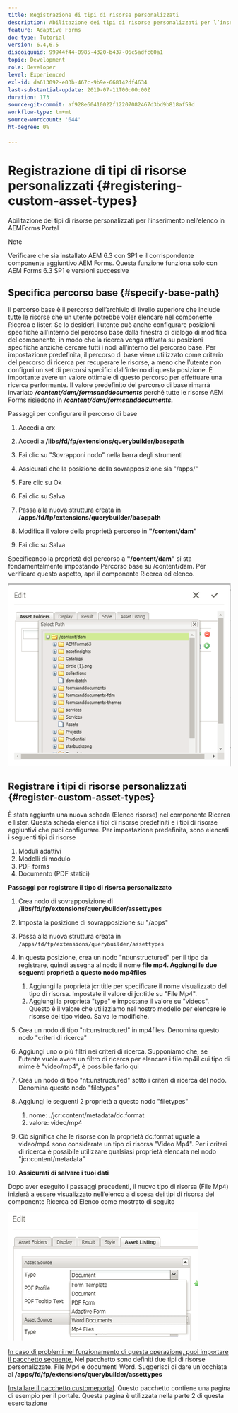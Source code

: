 ```yaml
---
title: Registrazione di tipi di risorse personalizzati
description: Abilitazione dei tipi di risorse personalizzati per l’inserimento nell’elenco in AEMForms Portal
feature: Adaptive Forms
doc-type: Tutorial
version: 6.4,6.5
discoiquuid: 99944f44-0985-4320-b437-06c5adfc60a1
topic: Development
role: Developer
level: Experienced
exl-id: da613092-e03b-467c-9b9e-668142df4634
last-substantial-update: 2019-07-11T00:00:00Z
duration: 173
source-git-commit: af928e60410022f12207082467d3bd9b818af59d
workflow-type: tm+mt
source-wordcount: '644'
ht-degree: 0%

---
```


# Registrazione di tipi di risorse personalizzati {#registering-custom-asset-types}

Abilitazione dei tipi di risorse personalizzati per l’inserimento nell’elenco in AEMForms Portal

>[!NOTE]
>
>Verificare che sia installato AEM 6.3 con SP1 e il corrispondente componente aggiuntivo AEM Forms. Questa funzione funziona solo con AEM Forms 6.3 SP1 e versioni successive

## Specifica percorso base {#specify-base-path}

Il percorso base è il percorso dell’archivio di livello superiore che include tutte le risorse che un utente potrebbe voler elencare nel componente Ricerca e lister. Se lo desideri, l’utente può anche configurare posizioni specifiche all’interno del percorso base dalla finestra di dialogo di modifica del componente, in modo che la ricerca venga attivata su posizioni specifiche anziché cercare tutti i nodi all’interno del percorso base. Per impostazione predefinita, il percorso di base viene utilizzato come criterio del percorso di ricerca per recuperare le risorse, a meno che l’utente non configuri un set di percorsi specifici dall’interno di questa posizione. È importante avere un valore ottimale di questo percorso per effettuare una ricerca performante. Il valore predefinito del percorso di base rimarrà invariato **_/content/dam/formsanddocuments_** perché tutte le risorse AEM Forms risiedono in **_/content/dam/formsanddocuments._**

Passaggi per configurare il percorso di base

1. Accedi a crx
1. Accedi a **/libs/fd/fp/extensions/querybuilder/basepath**

1. Fai clic su &quot;Sovrapponi nodo&quot; nella barra degli strumenti
1. Assicurati che la posizione della sovrapposizione sia &quot;/apps/&quot;
1. Fare clic su Ok
1. Fai clic su Salva
1. Passa alla nuova struttura creata in **/apps/fd/fp/extensions/querybuilder/basepath**

1. Modifica il valore della proprietà percorso in **&quot;/content/dam&quot;**
1. Fai clic su Salva

Specificando la proprietà del percorso a **&quot;/content/dam&quot;** si sta fondamentalmente impostando Percorso base su /content/dam. Per verificare questo aspetto, apri il componente Ricerca ed elenco.

![basepath](assets/basepath.png)

## Registrare i tipi di risorse personalizzati {#register-custom-asset-types}

È stata aggiunta una nuova scheda (Elenco risorse) nel componente Ricerca e lister. Questa scheda elenca i tipi di risorse predefiniti e i tipi di risorse aggiuntivi che puoi configurare. Per impostazione predefinita, sono elencati i seguenti tipi di risorse

1. Moduli adattivi
1. Modelli di modulo
1. PDF forms
1. Documento (PDF statici)

**Passaggi per registrare il tipo di risorsa personalizzato**

1. Crea nodo di sovrapposizione di **/libs/fd/fp/extensions/querybuilder/assettypes**

1. Imposta la posizione di sovrapposizione su &quot;/apps&quot;
1. Passa alla nuova struttura creata in `/apps/fd/fp/extensions/querybuilder/assettypes`

1. In questa posizione, crea un nodo &quot;nt:unstructured&quot; per il tipo da registrare, quindi assegna al nodo il nome **file mp4. Aggiungi le due seguenti proprietà a questo nodo mp4files**

   1. Aggiungi la proprietà jcr:title per specificare il nome visualizzato del tipo di risorsa. Impostate il valore di jcr:title su &quot;File Mp4&quot;.
   1. Aggiungi la proprietà &quot;type&quot; e impostane il valore su &quot;videos&quot;. Questo è il valore che utilizziamo nel nostro modello per elencare le risorse del tipo video. Salva le modifiche.

1. Crea un nodo di tipo &quot;nt:unstructured&quot; in mp4files. Denomina questo nodo &quot;criteri di ricerca&quot;
1. Aggiungi uno o più filtri nei criteri di ricerca. Supponiamo che, se l&#39;utente vuole avere un filtro di ricerca per elencare i file mp4il cui tipo di mime è &quot;video/mp4&quot;, è possibile farlo qui
1. Crea un nodo di tipo &quot;nt:unstructured&quot; sotto i criteri di ricerca del nodo. Denomina questo nodo &quot;filetypes&quot;
1. Aggiungi le seguenti 2 proprietà a questo nodo &quot;filetypes&quot;

   1. nome: ./jcr:content/metadata/dc:format
   1. valore: video/mp4

1. Ciò significa che le risorse con la proprietà dc:format uguale a video/mp4 sono considerate un tipo di risorsa &quot;Video Mp4&quot;. Per i criteri di ricerca è possibile utilizzare qualsiasi proprietà elencata nel nodo &quot;jcr:content/metadata&quot;

1. **Assicurati di salvare i tuoi dati**

Dopo aver eseguito i passaggi precedenti, il nuovo tipo di risorsa (File Mp4) inizierà a essere visualizzato nell’elenco a discesa dei tipi di risorsa del componente Ricerca ed Elenco come mostrato di seguito

![mp4files](assets/mp4files.png)

[In caso di problemi nel funzionamento di questa operazione, puoi importare il pacchetto seguente.](assets/assettypeskt1.zip) Nel pacchetto sono definiti due tipi di risorse personalizzate. File Mp4 e documenti Word. Suggerisci di dare un&#39;occhiata al **/apps/fd/fp/extensions/querybuilder/assettypes**

[Installare il pacchetto customeportal](assets/customportalpage.zip). Questo pacchetto contiene una pagina di esempio per il portale. Questa pagina è utilizzata nella parte 2 di questa esercitazione
